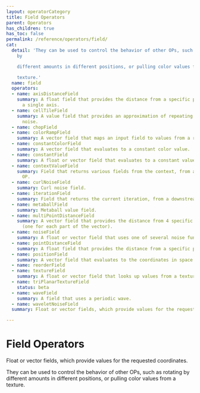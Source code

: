 ```yaml
---
layout: operatorCategory
title: Field Operators
parent: Operators
has_children: true
has_toc: false
permalink: /reference/operators/field/
cat:
  detail: 'They can be used to control the behavior of other OPs, such as rotating
    by

    different amounts in different positions, or pulling color values from a

    texture.'
  name: field
  operators:
  - name: axisDistanceField
    summary: A float field that provides the distance from a specific point along
      a single axis.
  - name: cellTileField
    summary: A value field that provides an approximation of repeating cellular (voronoi)
      noise.
  - name: chopField
  - name: colorRampField
    summary: A vector field that maps an input field to values from a range of colors.
  - name: constantColorField
    summary: A vector field that evaluates to a constant color value.
  - name: constantField
    summary: A float or vector field that evaluates to a constant value.
  - name: contextValueField
    summary: Field that returns various fields from the context, from a downstream
      OP.
  - name: curlNoiseField
    summary: Curl noise field.
  - name: iterationField
    summary: Field that returns the current iteration, from a downstream OP.
  - name: metaballField
    summary: Metaball value field.
  - name: multiPointDistanceField
    summary: A vector field that provides the distance from 4 specific points in space
      (one for each part of the vector).
  - name: noiseField
    summary: A float or vector field that uses one of several noise functions.
  - name: pointDistanceField
    summary: A float field that provides the distance from a specific point in space.
  - name: positionField
    summary: A vector field that evaluates to the coordinates in space.
  - name: reorderField
  - name: textureField
    summary: A float or vector field that looks up values from a texture.
  - name: triPlanarTextureField
    status: beta
  - name: waveField
    summary: A field that uses a periodic wave.
  - name: waveletNoiseField
  summary: Float or vector fields, which provide values for the requested coordinates.

---
```


# Field Operators

Float or vector fields, which provide values for the requested coordinates.

They can be used to control the behavior of other OPs, such as rotating by
different amounts in different positions, or pulling color values from a
texture.
